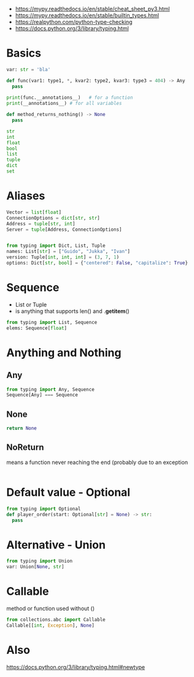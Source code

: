 * https://mypy.readthedocs.io/en/stable/cheat_sheet_py3.html
* https://mypy.readthedocs.io/en/stable/builtin_types.html
* https://realpython.com/python-type-checking
* https://docs.python.org/3/library/typing.html

# Basics
```python
var: str = 'bla'

def func(var1: type1, *, kvar2: type2, kvar3: type3 = 404) -> Any
  pass
  
print(func.__annotations__)   # for a function
print(__annotations__) # for all variables

def method_returns_nothing() -> None
  pass

str
int
float
bool
list
tuple
dict
set
```

# Aliases
```python
Vector = list[float]  
ConnectionOptions = dict[str, str]
Address = tuple[str, int]
Server = tuple[Address, ConnectionOptions]


from typing import Dict, List, Tuple
names: List[str] = ["Guido", "Jukka", "Ivan"]
version: Tuple[int, int, int] = (3, 7, 1)
options: Dict[str, bool] = {"centered": False, "capitalize": True}
```

# Sequence
* List or Tuple
* is anything that supports len() and .__getitem__()
```python
from typing import List, Sequence
elems: Sequence[float]
```


# Anything and Nothing
## Any
```python
from typing import Any, Sequence
Sequence[Any] === Sequence
```

## None
```python
return None
```

## NoReturn
means a function never reaching the end (probably due to an exception
```python
```

# Default value - Optional
```python
from typing import Optional
def player_order(start: Optional[str] = None) -> str:
  pass
```

# Alternative - Union
```python
from typing import Union
var: Union[None, str]
```



# Callable
method or function used without ()
```python
from collections.abc import Callable
Callable[[int, Exception], None]

```

# Also
https://docs.python.org/3/library/typing.html#newtype
